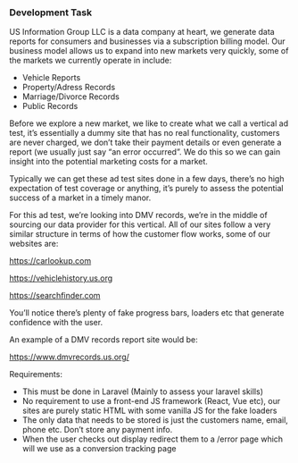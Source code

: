 ### Development Task

US Information Group LLC is a data company at heart, we generate data reports for consumers and businesses via a subscription billing model. Our business model allows us to expand into new markets very quickly, some of the markets we currently operate in include:
* Vehicle Reports
* Property/Adress Records
* Marriage/Divorce Records
* Public Records

Before we explore a new market, we like to create what we call a vertical ad test, it’s essentially a dummy site that has no real functionality, customers are never charged, we don’t take their payment details or even generate a report (we usually just say “an error occurred”. We do this so we can gain insight into the potential marketing costs for a market.

Typically we can get these ad test sites done in a few days, there’s no high expectation of test coverage or anything, it’s purely to assess the potential success of a market in a timely manor.

For this ad test, we’re looking into DMV records, we’re in the middle of sourcing our data provider for this vertical. All of our sites follow a very similar structure in terms of how the customer flow works, some of our websites are:

https://carlookup.com

https://vehiclehistory.us.org

https://searchfinder.com

You’ll notice there’s plenty of fake progress bars, loaders etc that generate confidence with the user.

An example of a DMV records report site would be:

https://www.dmvrecords.us.org/

Requirements:
* This must be done in Laravel (Mainly to assess your laravel skills)
* No requirement to use a front-end JS framework (React, Vue etc), our sites are purely static HTML with some vanilla JS for the fake loaders
* The only data that needs to be stored is just the customers name, email, phone etc. Don’t store any payment info.
* When the user checks out display redirect them to a /error page which will we use as a conversion tracking page
